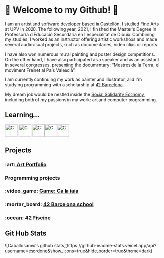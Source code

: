 <h1>🐝 Welcome to my Github! 🐝</h1>
<div>
<p>I am an artist and software developer based in Castellón. I studied Fine Arts at UPV in 2020. The following year, 2021, I finished the Master's Degree in Professor/a d'Educació Secundària en l'especialitat de Dibuix. Combining my studies, I worked as an instructor offering artistic workshops and made several audiovisual projects, such as documentaries, video clips or reports. 


I have also won numerous mural painting and poster design competitions. On the other hand, I have also participated as a speaker and as an assistant in several congresses, presenting the documentary: “Mestres de la Terra, el moviment Freinet al País Valencià”.


I am currently continuing my work as painter and illustrator, and I'm studying programming with a scholarship at <a href="https://www.42barcelona.com/es/filosofia-42/" target="_blank" >42 Barcelona</a>.</p>
My dream job would be nestled inside the <a href="https://www.ripess.org/what-is-sse/what-is-social-solidarity-economy/?lang=en" target="_blank" >Social Solidarity Economy</a>, including both of my passions in my work: art and computer programming.</p>
  
</div>
<h2>Learning...</h2>
<p><img src="https://upload.wikimedia.org/wikipedia/commons/thumb/1/18/C_Programming_Language.svg/1200px-C_Programming_Language.svg.png" alt="C" width="40" height="40"> <img src="https://cdn-icons-png.flaticon.com/512/5968/5968292.png" alt="C" width="40" height="40"> <img src="https://cdn-icons-png.flaticon.com/512/919/919827.png" alt="C" width="40" height="40"><img src="https://upload.wikimedia.org/wikipedia/commons/thumb/6/62/CSS3_logo.svg/800px-CSS3_logo.svg.png" alt="C" width="40" height="40"><img src="https://upload.wikimedia.org/wikipedia/commons/thumb/c/c3/Python-logo-notext.svg/1200px-Python-logo-notext.svg.png" alt="C" width="40" height="40"></p>
<h2>Projects</h2>
<h3>:art:<a href="https://www.canva.com/design/DAE3Y2sYG8g/bjMp-fRZ6nnhysKIKRFDkQ/view?website#2:estrella-ord-ez-aguilar">   Art Portfolio</a></h3>
<h3>Programming projects</h3>
<h3>:video_game: <a href="https://blai8.itch.io/ca-la-iaia">   Game: Ca la iaia</a></h3>
<h3>:mortar_board: <a href="https://github.com/esordone/42_Cursus_Commented">   42 Barcelona school</a></h3>
<h3>:ocean: <a href="https://github.com/esordone/42_Piscina_2022">   42 Piscine</a></h3>

<h2>Git Hub Stats</h2>
![Caballosanex's github stats](https://github-readme-stats.vercel.app/api?username=esordone&show_icons=true&hide_border=true&theme=dark)
